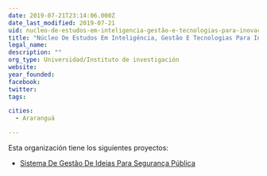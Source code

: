 ```yaml
---
date: 2019-07-21T23:14:06.000Z
date_last_modified: 2019-07-21
uid: nucleo-de-estudos-em-inteligencia-gestão-e-tecnologias-para-inovacão-igti
title: "Núcleo De Estudos Em Inteligência, Gestão E Tecnologias Para Inovação (Igti)"
legal_name: 
description: ""
org_type: Universidad/Instituto de investigación
website: 
year_founded: 
facebook: 
twitter: 
tags:

cities: 
  - Araranguá

---
```


Esta organización tiene los siguientes proyectos:

- [Sistema De Gestão De Ideias Para Segurança Pública](/i/sistema-de-gestão-de-ideias-para-seguranca-publica.html)
